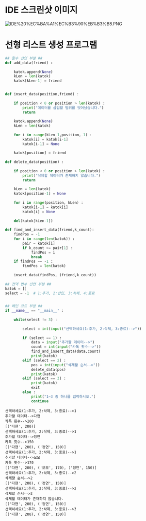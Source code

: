 # IDE 스크린샷 이미지

![IDE%20%EC%BA%A1%EC%B3%90%EB%B3%B8.PNG](attachment:IDE%20%EC%BA%A1%EC%B3%90%EB%B3%B8.PNG)

# 선형 리스트 생성 프로그램 


```python
## 함수 선언 부분 ##
def add_data(friend) :
    
    katok.append(None)
    kLen = len(katok)
    katok[kLen-1] = friend
    

def insert_data(position,friend) :
    
    if position < 0 or position > len(katok) :
        print("데이터를 삽입할 범위를 벗어났습니다.")
        return
    
    katok.append(None)
    kLen = len(katok)
    
    for i in range(kLen-1,position,-1) :
        katok[i] = katok[i-1]
        katok[i-1] = None
        
    katok[position] = friend
    
def delete_data(position) :
    
    if position < 0 or position > len(katok) :
        print("삭제할 데이터가 존재하지 않습니다.")
        return
    
    kLen = len(katok)
    katok[position-1] = None
    
    for i in range(position, kLen) :
        katok[i-1] = katok[i]
        katok[i] = None
        
    del(katok[kLen-1])
    
def find_and_insert_data(friend,k_count):
    findPos = -1
    for i in range(len(katok)) :
        pair = katok[i]
        if k_count >= pair[1] :
            findPos = i
            break
    if findPos == -1 :
        findPos = len(katok)
    
    insert_data(findPos, (friend,k_count))
    
## 전역 변수 선언 부분 ##
katok = []
select = -1  # 1:추가, 2:삽입, 3:삭제, 4:종료


## 메인 코드 부분 ##
if __name__ == "__main__" :
    
    while(select != 3) :
        
        select = int(input("선택하세요(1:추가, 2:삭제, 3:종료)-->"))
        
        if (select == 1) :
            data = input("추가할 데이터-->")
            count = int(input("카톡 횟수-->"))
            find_and_insert_data(data,count)
            print(katok)
        elif (select == 2) :
            pos = int(input("삭제할 순서-->"))
            delete_data(pos)
            print(katok)
        elif (select == 3) :
            print(katok)
            exit
        else :
            print("1~3 중 하나를 입력하시오.")
            continue
```

    선택하세요(1:추가, 2:삭제, 3:종료)-->1
    추가할 데이터-->다현
    카톡 횟수-->200
    [('다현', 200)]
    선택하세요(1:추가, 2:삭제, 3:종료)-->1
    추가할 데이터-->정연
    카톡 횟수-->150
    [('다현', 200), ('정연', 150)]
    선택하세요(1:추가, 2:삭제, 3:종료)-->1
    추가할 데이터-->모모
    카톡 횟수-->170
    [('다현', 200), ('모모', 170), ('정연', 150)]
    선택하세요(1:추가, 2:삭제, 3:종료)-->2
    삭제할 순서-->2
    [('다현', 200), ('정연', 150)]
    선택하세요(1:추가, 2:삭제, 3:종료)-->2
    삭제할 순서-->3
    삭제할 데이터가 존재하지 않습니다.
    [('다현', 200), ('정연', 150)]
    선택하세요(1:추가, 2:삭제, 3:종료)-->3
    [('다현', 200), ('정연', 150)]
    


```python

```


```python

```


```python

```


```python

```


```python

```


```python

```


```python

```


```python

```


```python

```
